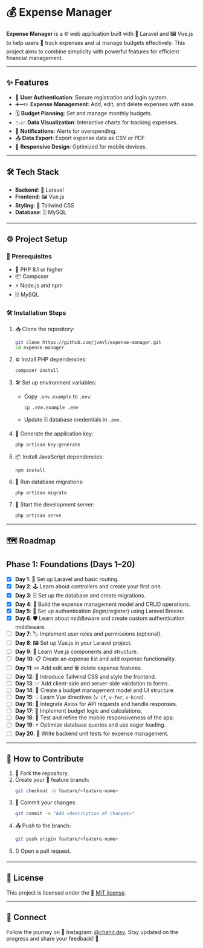 # 💰 Expense Manager

**Expense Manager** is a 🌐 web application built with 🐘 Laravel and 🖼️ Vue.js to help users 🧾 track expenses and 📊 manage budgets effectively. This project aims to combine simplicity with powerful features for efficient financial management.

---

## ✨ Features

- 🔐 **User Authentication**: Secure registration and login system.
- ➕➖✏️ **Expense Management**: Add, edit, and delete expenses with ease.
- 🗓️ **Budget Planning**: Set and manage monthly budgets.
- 📉📈 **Data Visualization**: Interactive charts for tracking expenses.
- 🔔 **Notifications**: Alerts for overspending.
- 📤 **Data Export**: Export expense data as CSV or PDF.
- 📱 **Responsive Design**: Optimized for mobile devices.

---

## 🛠️ Tech Stack

- **Backend**: 🐘 Laravel
- **Frontend**: 🖼️ Vue.js
- **Styling**: 🎨 Tailwind CSS
- **Database**: 🗄️ MySQL

---

## ⚙️ Project Setup

### 🔑 Prerequisites

- 🐘 PHP 8.1 or higher
- 📦 Composer
- ⚡ Node.js and npm
- 🗄️ MySQL

### 🛠️ Installation Steps

1. 📥 Clone the repository:

   ```bash
   git clone https://github.com/jvmvl/expense-manager.git
   cd expense-manager
   ```

2. ⚙️ Install PHP dependencies:

   ```bash
   composer install
   ```

3. 🛠️ Set up environment variables:

   - Copy `.env.example` to `.env`:
     ```bash
     cp .env.example .env
     ```
   - Update 🗄️ database credentials in `.env`.

4. 🔑 Generate the application key:

   ```bash
   php artisan key:generate
   ```

5. 📦 Install JavaScript dependencies:

   ```bash
   npm install
   ```

6. 🔄 Run database migrations:

   ```bash
   php artisan migrate
   ```

7. 🚀 Start the development server:

   ```bash
   php artisan serve
   ```

---

## 🗺️ Roadmap

## Phase 1: Foundations (Days 1–20)
- [x] **Day 1**: 🐘 Set up Laravel and basic routing.
- [x] **Day 2**: 🕹️ Learn about controllers and create your first one.
- [x] **Day 3**: 🗄️ Set up the database and create migrations.
- [x] **Day 4**: 📝 Build the expense management model and CRUD operations.
- [x] **Day 5**: 🔐 Set up authentication (login/register) using Laravel Breeze.
- [x] **Day 6**: 🛡️ Learn about middleware and create custom authentication middleware.
- [ ] **Day 7**: 🏷️ Implement user roles and permissions (optional).
- [ ] **Day 8**: 🖼️ Set up Vue.js in your Laravel project.
- [ ] **Day 9**: 🧩 Learn Vue.js components and structure.
- [ ] **Day 10**: 📋 Create an expense list and add expense functionality.
- [ ] **Day 11**: ✏️ Add edit and 🗑️ delete expense features.
- [ ] **Day 12**: 🎨 Introduce Tailwind CSS and style the frontend.
- [ ] **Day 13**: ✅ Add client-side and server-side validation to forms.
- [ ] **Day 14**: 🧮 Create a budget management model and UI structure.
- [ ] **Day 15**: 💡 Learn Vue directives (`v-if`, `v-for`, `v-bind`).
- [ ] **Day 16**: 📡 Integrate Axios for API requests and handle responses.
- [ ] **Day 17**: 🧮 Implement budget logic and calculations.
- [ ] **Day 18**: 📱 Test and refine the mobile responsiveness of the app.
- [ ] **Day 19**: ⚡ Optimize database queries and use eager loading.
- [ ] **Day 20**: 🧪 Write backend unit tests for expense management.

<!--
## Phase 2: Core Features (Days 21–50)
- [ ] **Day 21**: 🧪 Write frontend unit tests for Vue.js components.
- [ ] **Day 22**: 🔍 Add expense search functionality.
- [ ] **Day 23**: 📜 Set up pagination for the expense list.
- [ ] **Day 24**: 👤 Introduce user profile settings (e.g., name, email).
- [ ] **Day 25**: 📝 Add a form to define monthly budgets.
- [ ] **Day 26**: 🔗 Link expenses to budgets.
- [ ] **Day 27**: 📊 Add progress bars for budget utilization.
- [ ] **Day 28**: 🔔 Create notifications for overspending.
- [ ] **Day 29**: 🔄 Add recurring expenses functionality.
- [ ] **Day 30**: 📊 Learn and implement Chart.js for visualizing expenses.
- [ ] **Day 31**: 📈 Create a bar chart for monthly expenses.
- [ ] **Day 32**: 🥧 Add a pie chart for category-wise expenses.
- [ ] **Day 33**: 📉 Add a line chart for expense trends over time.
- [ ] **Day 34**: 💵 Implement currency support for different regions.
- [ ] **Day 35**: 🔑 Create a "Forgot Password" feature with email recovery.
- [ ] **Day 36**: 🌐 Implement multi-language support (e.g., English, Arabic).
- [ ] **Day 37**: 🌙 Add a toggle for dark mode.
- [ ] **Day 38**: 📤 Allow data export (CSV).
- [ ] **Day 39**: 📄 Allow data export (PDF).
- [ ] **Day 40**: 🕒 Set up recurring notifications with Laravel Scheduler.
- [ ] **Day 41**: 📥 Add a feature to upload and store expense receipts.
- [ ] **Day 42**: 🎨 Enhance UI/UX based on feedback.
- [ ] **Day 43**: 🚀 Improve app performance (e.g., caching, query optimization).
- [ ] **Day 44**: 🌐 Test the app on various browsers and devices.
- [ ] **Day 45**: 🔒 Learn about Laravel policies and secure sensitive actions.
- [ ] **Day 46**: ⚠️ Perform error handling and create custom error pages.
- [ ] **Day 47**: 🧪 Write integration tests for the entire app.
- [ ] **Day 48**: 📦 Learn about and set up CI/CD pipelines.
- [ ] **Day 49**: 📝 Prepare deployment scripts and documentation.
- [ ] **Day 50**: 🌐 Deploy the app to a live server.

## Phase 3: Advanced Features and Polish (Days 51–100)
- [ ] **Day 51**: 🖼️ Set up a landing page for the app (optional).
- [ ] **Day 52**: 🏷️ Create a feature for tagging expenses.
- [ ] **Day 53**: 🎙️ Add voice commands to input expenses (optional).
- [ ] **Day 54**: 🤖 Implement AI-powered expense categorization (optional).
- [ ] **Day 55**: 📊 Create a dashboard summarizing user activity.
- [ ] **Day 56**: 🔍 Add advanced filtering for expenses (date, category, amount).
- [ ] **Day 57**: 📈 Set up analytics for app usage (optional).
- [ ] **Day 58**: 🔑 Introduce two-factor authentication for enhanced security.
- [ ] **Day 59**: 🔗 Add social media login options (Google, Facebook).
- [ ] **Day 60**: 🔧 Test and refine advanced features.
- [ ] **Day 61**: 📝 Collect user feedback and prioritize enhancements.
- [ ] **Day 62**: 🎙️ Add voice or text-based search for expenses.
- [ ] **Day 63**: 🔍 Set up logging and monitoring for backend issues.
- [ ] **Day 64**: 📦 Introduce an archive feature for old budgets.
- [ ] **Day 65**: 📅 Create a "Year in Review" summary page for expenses.
- [ ] **Day 66**: 🏆 Add gamification elements (badges, streaks).
- [ ] **Day 67**: 🐳 Learn Docker and containerize the app.
- [ ] **Day 68**: 📈 Prepare app for scalability (optional).
- [ ] **Day 69**: 🔗 Add a REST API for third-party integrations.
- [ ] **Day 70**: 📖 Write API documentation for developers.
- [ ] **Day 71**: 🔔 Introduce push notifications for reminders.
- [ ] **Day 72**: ✂️ Refactor and clean up backend code.
- [ ] **Day 73**: 🧹 Refactor and clean up frontend code.
- [ ] **Day 74**: 🧾 Perform a final UI/UX audit.
- [ ] **Day 75**: ⚡ Optimize images and assets for faster loading.
- [ ] **Day 76**: ⚙️ Add a settings page for customizable preferences.
- [ ] **Day 77**: ♿ Improve app accessibility (WCAG compliance).
- [ ] **Day 78**: 🌟 Review SEO and meta tags for the app.
- [ ] **Day 79**: ✍️ Write a blog post about the app development journey.
- [ ] **Day 80**: 🎥 Create video tutorials for app features.
- [ ] **Day 81**: 🐞 Fix bugs identified by testers or users.
- [ ] **Day 82**: 📈 Test app scalability under high loads.
- [ ] **Day 83**: ⚡ Optimize backend for faster responses.
- [ ] **Day 84**: 📉 Optimize frontend performance (lazy loading, code splitting).
- [ ] **Day 85**: 🔗 Learn GraphQL and add optional API support.
- [ ] **Day 86**: 📂 Create a public GitHub repo for the app (optional).
- [ ] **Day 87**: 📝 Add an in-app feedback form for users.
- [ ] **Day 88**: 📣 Prepare a press kit for the app launch.
- [ ] **Day 89**: 🔍 Run a final app-wide QA test.
- [ ] **Day 90**: 📌 Finalize app versioning and changelog.
- [ ] **Day 91**: 🌐 Publish the app to a public audience.
- [ ] **Day 92**: 🔎 Monitor usage and gather feedback.
- [ ] **Day 93**: ✍️ Share a reflection post on Instagram.
- [ ] **Day 94**: 🔄 Add requested features from users (if any).
- [ ] **Day 95**: 📋 Prepare a new feature roadmap for the app.
- [ ] **Day 96**: 🎉 Celebrate progress and engage your audience!
- [ ] **Day 97**: 📑 Write a detailed post-mortem report.
- [ ] **Day 98**: 🗓️ Plan future updates or new projects.
- [ ] **Day 99**: 💡 Share insights and tips learned during the challenge.
- [ ] **Day 100**: 🥳 Celebrate the journey and your accomplishment!

-->

---

## 🤝 How to Contribute

1. 🍴 Fork the repository.
2. Create your 🔀 feature branch:
   ```bash
   git checkout -b feature/<feature-name>
   ```
3. 💾 Commit your changes:
   ```bash
   git commit -m "Add <description of changes>"
   ```
4. 📤 Push to the branch:
   ```bash
   git push origin feature/<feature-name>
   ```
5. 🔃 Open a pull request.

---

## 📜 License

This project is licensed under the 📝 [MIT license](https://opensource.org/licenses/MIT).

---

## 📡 Connect

Follow the journey on 📸 Instagram: [@chahir.dev](https://instagram.com/chahir.dev). Stay updated on the progress and share your feedback! 🙌